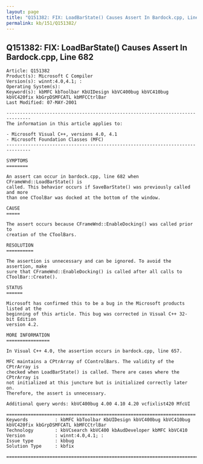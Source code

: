 ```yaml
---
layout: page
title: "Q151382: FIX: LoadBarState() Causes Assert In Bardock.cpp, Line 682"
permalink: kb/151/Q151382/
---
```


## Q151382: FIX: LoadBarState() Causes Assert In Bardock.cpp, Line 682

	Article: Q151382
	Product(s): Microsoft C Compiler
	Version(s): winnt:4.0,4.1; :
	Operating System(s): 
	Keyword(s): kbMFC kbToolbar KbUIDesign kbVC400bug kbVC410bug kbVC420fix kbGrpDSMFCATL kbMFCCtrlBar
	Last Modified: 07-MAY-2001
	
	-------------------------------------------------------------------------------
	The information in this article applies to:
	
	- Microsoft Visual C++, versions 4.0, 4.1 
	- Microsoft Foundation Classes (MFC) 
	-------------------------------------------------------------------------------
	
	SYMPTOMS
	========
	
	An assert can occur in bardock.cpp, line 682 when CFrameWnd::LoadBarState() is
	called. This behavior occurs if SaveBarState() was previously called and more
	than one CToolBar was docked at the bottom of the window.
	
	CAUSE
	=====
	
	The assert occurs because CFrameWnd::EnableDocking() was called prior to
	creation of the CToolBars.
	
	RESOLUTION
	==========
	
	The assertion is unnecessary and can be ignored. To avoid the assertion, make
	sure that CFrameWnd::EnableDocking() is called after all calls to
	CToolBar::Create().
	
	STATUS
	======
	
	Microsoft has confirmed this to be a bug in the Microsoft products listed at the
	beginning of this article. This bug was corrected in Visual C++ 32- bit Edition
	version 4.2.
	
	MORE INFORMATION
	================
	
	In Visual C++ 4.0, the assertion occurs in bardock.cpp, line 657.
	
	MFC maintains a CPtrArray of CControlBars. The validity of the CPtrArray is
	checked when LoadBarState() is called. There are cases where the CPtrArray is
	not initialized at this juncture but is initialized correctly later on.
	Therefore, the assert is unnecessary.
	
	Additional query words: kbVC400bug 4.00 4.10 4.20 vcfixlist420 MfcUI
	
	======================================================================
	Keywords          : kbMFC kbToolbar KbUIDesign kbVC400bug kbVC410bug kbVC420fix kbGrpDSMFCATL kbMFCCtrlBar 
	Technology        : kbVCsearch kbVC400 kbAudDeveloper kbMFC kbVC410
	Version           : winnt:4.0,4.1; :
	Issue type        : kbbug
	Solution Type     : kbfix
	
	=============================================================================
	
